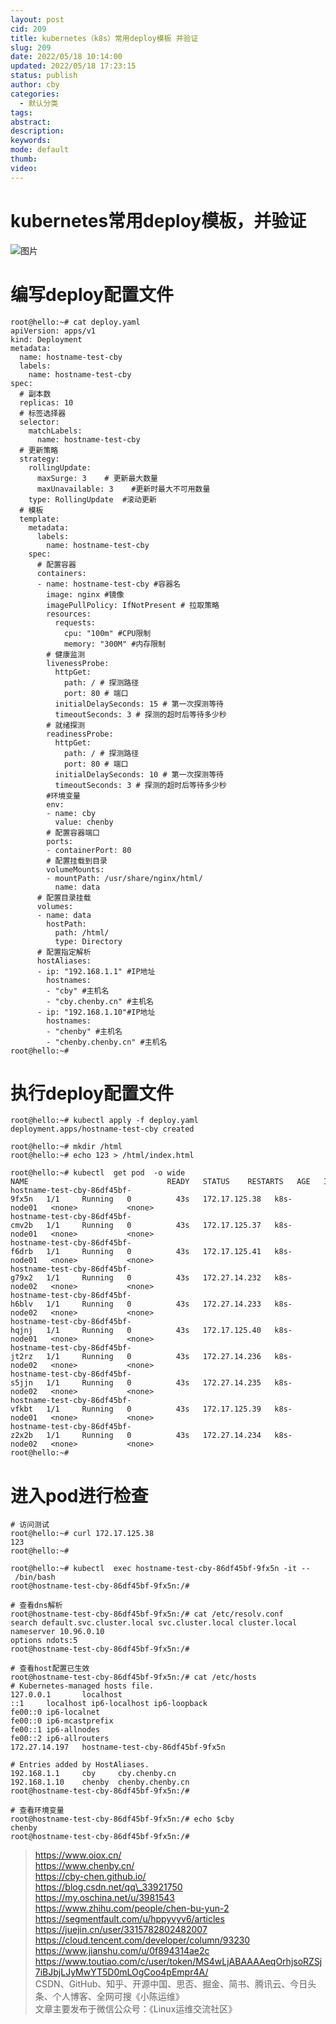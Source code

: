 ```yaml
---
layout: post
cid: 209
title: kubernetes（k8s）常用deploy模板 并验证
slug: 209
date: 2022/05/18 10:14:00
updated: 2022/05/18 17:23:15
status: publish
author: cby
categories: 
  - 默认分类
tags: 
abstract: 
description: 
keywords: 
mode: default
thumb: 
video: 
---
```



kubernetes常用deploy模板，并验证
========================

![图片](https://p3-juejin.byteimg.com/tos-cn-i-k3u1fbpfcp/bcf3087eeb74496cbe982ff78aef0ac3~tplv-k3u1fbpfcp-zoom-1.image)

编写deploy配置文件
============

```shell
root@hello:~# cat deploy.yaml 
apiVersion: apps/v1
kind: Deployment
metadata: 
  name: hostname-test-cby
  labels:
    name: hostname-test-cby
spec:
  # 副本数
  replicas: 10
  # 标签选择器
  selector:
    matchLabels:
      name: hostname-test-cby
  # 更新策略
  strategy:
    rollingUpdate:
      maxSurge: 3    # 更新最大数量
      maxUnavailable: 3    #更新时最大不可用数量
    type: RollingUpdate  #滚动更新
  # 模板
  template:
    metadata:
      labels:
        name: hostname-test-cby
    spec:
      # 配置容器
      containers:
      - name: hostname-test-cby #容器名
        image: nginx #镜像
        imagePullPolicy: IfNotPresent # 拉取策略
        resources:
          requests:
            cpu: "100m" #CPU限制
            memory: "300M" #内存限制
        # 健康监测
        livenessProbe:
          httpGet:
            path: / # 探测路径
            port: 80 # 端口
          initialDelaySeconds: 15 # 第一次探测等待
          timeoutSeconds: 3 # 探测的超时后等待多少秒
        # 就绪探测
        readinessProbe:
          httpGet:
            path: / # 探测路径
            port: 80 # 端口
          initialDelaySeconds: 10 # 第一次探测等待
          timeoutSeconds: 3 # 探测的超时后等待多少秒
        #环境变量
        env:
        - name: cby
          value: chenby
        # 配置容器端口
        ports:
        - containerPort: 80
        # 配置挂载到目录
        volumeMounts:
        - mountPath: /usr/share/nginx/html/
          name: data
      # 配置目录挂载
      volumes:
      - name: data
        hostPath:
          path: /html/
          type: Directory
      # 配置指定解析
      hostAliases:
      - ip: "192.168.1.1" #IP地址
        hostnames:
        - "cby" #主机名
        - "cby.chenby.cn" #主机名
      - ip: "192.168.1.10"#IP地址
        hostnames:
        - "chenby" #主机名
        - "chenby.chenby.cn" #主机名
root@hello:~# 

```

执行deploy配置文件
============

```shell
root@hello:~# kubectl apply -f deploy.yaml 
deployment.apps/hostname-test-cby created

root@hello:~# mkdir /html
root@hello:~# echo 123 > /html/index.html

root@hello:~# kubectl  get pod  -o wide
NAME                               READY   STATUS    RESTARTS   AGE   IP              NODE         NOMINATED NODE   READINESS GATES
hostname-test-cby-86df45bf-9fx5n   1/1     Running   0          43s   172.17.125.38   k8s-node01   <none>           <none>
hostname-test-cby-86df45bf-cmv2b   1/1     Running   0          43s   172.17.125.37   k8s-node01   <none>           <none>
hostname-test-cby-86df45bf-f6drb   1/1     Running   0          43s   172.17.125.41   k8s-node01   <none>           <none>
hostname-test-cby-86df45bf-g79x2   1/1     Running   0          43s   172.27.14.232   k8s-node02   <none>           <none>
hostname-test-cby-86df45bf-h6blv   1/1     Running   0          43s   172.27.14.233   k8s-node02   <none>           <none>
hostname-test-cby-86df45bf-hqjnj   1/1     Running   0          43s   172.17.125.40   k8s-node01   <none>           <none>
hostname-test-cby-86df45bf-jt2rz   1/1     Running   0          43s   172.27.14.236   k8s-node02   <none>           <none>
hostname-test-cby-86df45bf-s5jjn   1/1     Running   0          43s   172.27.14.235   k8s-node02   <none>           <none>
hostname-test-cby-86df45bf-vfkbt   1/1     Running   0          43s   172.17.125.39   k8s-node01   <none>           <none>
hostname-test-cby-86df45bf-z2x2b   1/1     Running   0          43s   172.27.14.234   k8s-node02   <none>           <none>
root@hello:~# 

```

进入pod进行检查
=========

```shell
# 访问测试
root@hello:~# curl 172.17.125.38
123
root@hello:~# 

root@hello:~# kubectl  exec hostname-test-cby-86df45bf-9fx5n -it -- /bin/bash 
root@hostname-test-cby-86df45bf-9fx5n:/# 

# 查看dns解析
root@hostname-test-cby-86df45bf-9fx5n:/# cat /etc/resolv.conf 
search default.svc.cluster.local svc.cluster.local cluster.local
nameserver 10.96.0.10
options ndots:5
root@hostname-test-cby-86df45bf-9fx5n:/# 

# 查看host配置已生效
root@hostname-test-cby-86df45bf-9fx5n:/# cat /etc/hosts 
# Kubernetes-managed hosts file.
127.0.0.1       localhost
::1     localhost ip6-localhost ip6-loopback
fe00::0 ip6-localnet
fe00::0 ip6-mcastprefix
fe00::1 ip6-allnodes
fe00::2 ip6-allrouters
172.27.14.197   hostname-test-cby-86df45bf-9fx5n

# Entries added by HostAliases.
192.168.1.1     cby     cby.chenby.cn
192.168.1.10    chenby  chenby.chenby.cn
root@hostname-test-cby-86df45bf-9fx5n:/#

# 查看环境变量
root@hostname-test-cby-86df45bf-9fx5n:/# echo $cby
chenby
root@hostname-test-cby-86df45bf-9fx5n:/#

```

> https://www.oiox.cn/      
> https://www.chenby.cn/      
> https://cby-chen.github.io/      
> https://blog.csdn.net/qq\_33921750      
> https://my.oschina.net/u/3981543      
> https://www.zhihu.com/people/chen-bu-yun-2      
> https://segmentfault.com/u/hppyvyv6/articles      
> https://juejin.cn/user/3315782802482007      
> https://cloud.tencent.com/developer/column/93230      
> https://www.jianshu.com/u/0f894314ae2c      
> https://www.toutiao.com/c/user/token/MS4wLjABAAAAeqOrhjsoRZSj7iBJbjLJyMwYT5D0mLOgCoo4pEmpr4A/    
> CSDN、GitHub、知乎、开源中国、思否、掘金、简书、腾讯云、今日头条、个人博客、全网可搜《小陈运维》    
> 文章主要发布于微信公众号：《Linux运维交流社区》

